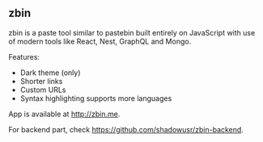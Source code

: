## zbin

zbin is a paste tool similar to pastebin built entirely on JavaScript with use of modern tools like React, Nest, GraphQL and Mongo.

Features:
- Dark theme (only)
- Shorter links
- Custom URLs
- Syntax highlighting supports more languages

App is available at http://zbin.me.

For backend part, check https://github.com/shadowusr/zbin-backend.